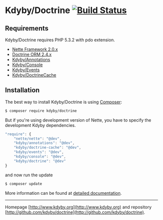 Kdyby/Doctrine [![Build Status](https://secure.travis-ci.org/Kdyby/Doctrine.png?branch=master)](http://travis-ci.org/Kdyby/Doctrine)
===========================


Requirements
------------

Kdyby/Doctrine requires PHP 5.3.2 with pdo extension.

- [Nette Framework 2.0.x](https://github.com/nette/nette)
- [Doctrine ORM 2.4.x](https://github.com/doctrine/orm)
- [Kdyby/Annotations](https://github.com/kdyby/annotations)
- [Kdyby/Console](https://github.com/kdyby/console)
- [Kdyby/Events](https://github.com/kdyby/events)
- [Kdyby/DoctrineCache](https://github.com/kdyby/doctrineCache)


Installation
------------

The best way to install Kdyby/Doctrine is using  [Composer](http://getcomposer.org/):

```sh
$ composer require kdyby/doctrine
```

But if you're using development version of Nette, you have to specify the development Kdyby dependencies.

```js
"require": {
	"nette/nette": "@dev",
	"kdyby/annotations": "@dev",
	"kdyby/doctrine-cache": "@dev",
	"kdyby/events": "@dev",
	"kdyby/console": "@dev",
	"kdyby/doctrine": "@dev"
}
```

and now run the update

```sh
$ composer update
```

More information can be found at [detailed documentation](https://github.com/Kdyby/Doctrine/blob/master/docs/en/index.md#installation).


-----

Homepage [http://www.kdyby.org](http://www.kdyby.org) and repository [http://github.com/kdyby/doctrine](http://github.com/kdyby/doctrine).
